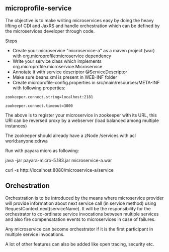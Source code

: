 ## microprofile-service

The objective is to make writing microservices easy by doing the heavy lifting of CDI and JaxRS and handle orchestration which can be defined by the microservices developer through code.

Steps

- Create your microservice "microservice-a" as a maven project (war) with org.microprofile:microservice dependency
- Write your service class which implements org.microprofile.microservice.Microservice
- Annotate it with service descriptor @ServiceDescriptor
- Make sure beans.xml is present in WEB-INF folder
- Create microprofile-config.properties in src/main/resources/META-INF with following properties:

`zookeeper.connect.string=localhost:2181`

`zookeeper.connect.timeout=3000`

The above is to register your microservice in zookeeper with its URL, this URl can be reversed proxy by a webserver (load balanced among multiple instances)

The zookeeper should already have a zNode /services with acl world:anyone:cdrwa

Run with payara micro as following:

java -jar payara-micro-5.183.jar microservice-a.war

curl -s http://localhost:8080/microservice-a/service

## Orchestration

Orchestration is to be introduced by the means where microservice provider will provide information about next service call (in service method) using RequestContext.next(serviceName). It will be the responsibility for the orchestrator to co-ordinate service invocations between multiple services and also fire compensatation events to microservices in case of failures.

Any microservice can become orchestrator if it is the first participant in multiple service invocations.

A lot of other features can also be added like open tracing, security etc.
